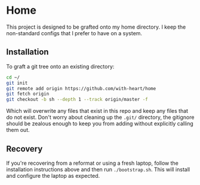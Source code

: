 # Home

This project is designed to be grafted onto my home directory.
I keep the non-standard configs that I prefer to have on a system.

## Installation

To graft a git tree onto an existing directory:

```bash
cd ~/
git init
git remote add origin https://github.com/with-heart/home
git fetch origin
git checkout -b sh --depth 1 --track origin/master -f
```

Which will overwrite any files that exist in this repo and keep any files that do not exist.
Don't worry about cleaning up the `.git/` directory, the gitignore should be zealous enough to keep you from adding without explicitly calling them out.

## Recovery

If you're recovering from a reformat or using a fresh laptop, follow the installation instructions above and then run `./bootstrap.sh`. This will install and configure the laptop as expected.

